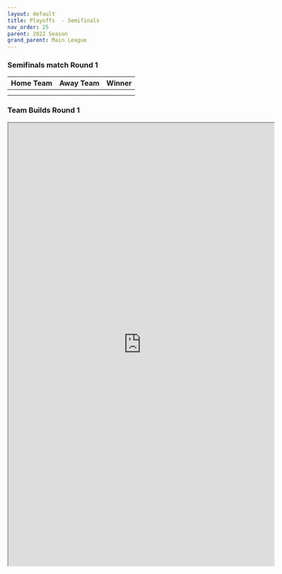 ```yaml
---
layout: default
title: Playoffs  - Semifinals
nav_order: 25
parent: 2022 Season
grand_parent: Main League
---
```


### Semifinals match Round 1

| Home Team | Away Team | Winner |
|:----------|:----------|:-------|
|           |           |        |
|           |           |        |



### Team Builds Round 1
<iframe width=600 height=1000 scrolling="yes" src="https://docs.google.com/document/d/e/2PACX-1vRRchDkNdt6xamQPdFOIgBYaDlTGtPIHIJKHqz_89_wetYok3tqI2SrW7VuLpzrLzaFAvrjPduVgcX9/pub?embedded=true"></iframe>
